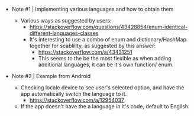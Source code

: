 

- Note #1 | Implementing various languages and how to obtain them
    - Various ways as suggested by users:
        - https://stackoverflow.com/questions/43428854/enum-identical-different-languages-classes
        - It's interesting to use a combo of enum and dictionary/HashMap together for scablility, as suggested by this answer:
            - https://stackoverflow.com/a/43431251
            - This seems to the be the most flexible as when adding additional languages, it can be it's own function/ enum.

- Note #2 | Example from Android
    - Checking locale device to see user's selected option, and have the app automatically switch the language to it.
        - https://stackoverflow.com/a/12954037
    - If the app doesn't have the a language in it's code, default to English